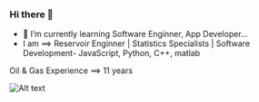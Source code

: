 ### Hi there 👋

- 🌱 I’m currently learning Software Enginner, App Developer...
- I am ==> Reservoir Enginner | Statistics Specialists | Software Development- JavaScript, Python, C++, matlab

Oil & Gas Experience ==> 11 years


<img title="a title" alt="Alt text" src="https://media.istockphoto.com/id/1317214769/photo/offshore-construction-platform-for-production-oil-and-gas-oil-and-gas-industry-and-hard-work.jpg?b=1&s=170667a&w=0&k=20&c=ltrhDU1VrDxbhakRl_As5exOAfmsXqvKUGygJ_knb6I=">
